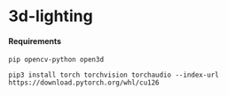 # 3d-lighting
#### Requirements
```
pip opencv-python open3d

pip3 install torch torchvision torchaudio --index-url https://download.pytorch.org/whl/cu126
```
